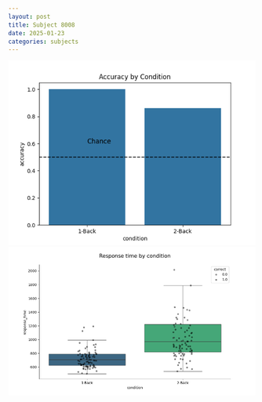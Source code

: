 ```yaml
---
layout: post
title: Subject 8008
date: 2025-01-23
categories: subjects
---
```


![](data/8008/run-19/8008_ATS_acc.png)
![](data/8008/run-19/8008_ATS_rt.png)
